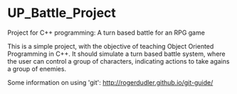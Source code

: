 # UP_Battle_Project
Project for C++ programming: A turn based battle for an RPG game

This is a simple project, with the objective of teaching Object Oriented Programming in C++.
It should simulate a turn based battle system, where the user can control a group of characters,
indicating actions to take agains a group of enemies.

Some information on using 'git':
http://rogerdudler.github.io/git-guide/
